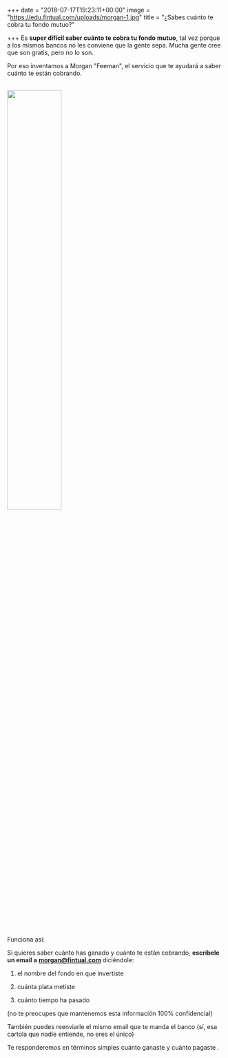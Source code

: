 +++
date = "2018-07-17T19:23:11+00:00"
image = "https://edu.fintual.com/uploads/morgan-1.jpg"
title = "¿Sabes cuánto te cobra tu fondo mutuo?"

+++
Es **super difícil saber cuánto te cobra tu fondo mutuo**, tal vez porque a los mismos bancos no les conviene que la gente sepa. Mucha gente cree que son gratis, pero no lo son.

Por eso inventamos a Morgan "Feeman", el servicio que te ayudará a saber cuánto te están cobrando.

<br>

<img src="/uploads/morgan.jpg" style="width:50%;height: auto;"/>

<br>

Funciona así:

Si quieres saber cuánto has ganado y cuánto te están cobrando, **escríbele un email a** [**morgan@fintual.com**](mailto://morgan@fintual.com) diciéndole:

1) el nombre del fondo en que invertiste

2) cuánta plata metiste

3) cuánto tiempo ha pasado

 (no te preocupes que mantenemos esta información 100% confidencial)

También puedes reenviarle el mismo email que te manda el banco (sí, esa cartola que nadie entiende, no eres el único)

Te responderemos en términos simples cuánto ganaste y cuánto pagaste .